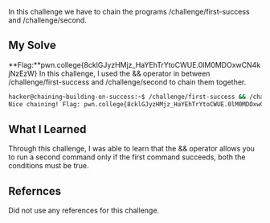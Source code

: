 In this challenge we have to chain the programs /challenge/first-success and /challenge/second.
## My Solve

**Flag:**pwn.college{8cklGJyzHMjz_HaYEhTrYtoCWUE.0lM0MDOxwCN4kjNzEzW}
In this challenge, I used the && operator in between /challenge/first-success and /challenge/second to chain them together.
```bash
hacker@chaining~building-on-success:~$ /challenge/first-success && /challenge/second
Nice chaining! Flag: pwn.college{8cklGJyzHMjz_HaYEhTrYtoCWUE.0lM0MDOxwCN4kjNzEzW}
```
## What I Learned
Through this challenge, I was able to learn that the && operator allows you to run a second command only if the first command succeeds, both the conditions must be true.
## Refernces
Did not use any references for this challenge.
